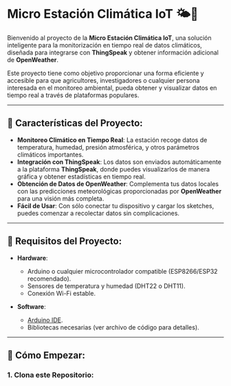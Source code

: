 # Micro Estación Climática IoT 🌤️🌿

Bienvenido al proyecto de la **Micro Estación Climática IoT**, una solución inteligente para la monitorización en tiempo real de datos climáticos, diseñada para integrarse con **ThingSpeak** y obtener información adicional de **OpenWeather**.

Este proyecto tiene como objetivo proporcionar una forma eficiente y accesible para que agricultores, investigadores o cualquier persona interesada en el monitoreo ambiental, pueda obtener y visualizar datos en tiempo real a través de plataformas populares.

---

## 🌱 **Características del Proyecto**:

- **Monitoreo Climático en Tiempo Real**: La estación recoge datos de temperatura, humedad, presión atmosférica, y otros parámetros climáticos importantes.
- **Integración con ThingSpeak**: Los datos son enviados automáticamente a la plataforma **ThingSpeak**, donde puedes visualizarlos de manera gráfica y obtener estadísticas en tiempo real.
- **Obtención de Datos de OpenWeather**: Complementa tus datos locales con las predicciones meteorológicas proporcionadas por **OpenWeather** para una visión más completa.
- **Fácil de Usar**: Con sólo conectar tu dispositivo y cargar los sketches, puedes comenzar a recolectar datos sin complicaciones.

---

## 🔧 **Requisitos del Proyecto**:

- **Hardware**:
  - Arduino o cualquier microcontrolador compatible (ESP8266/ESP32 recomendado).
  - Sensores de temperatura y humedad (DHT22 o DHT11).
  - Conexión Wi-Fi estable.
  
- **Software**:
  - [Arduino IDE](https://downloads.arduino.cc/arduino-1.8.19-windows.exe).
  - Bibliotecas necesarias (ver archivo de código para detalles).

---

## 🚀 **Cómo Empezar**:

### 1. Clona este Repositorio:

